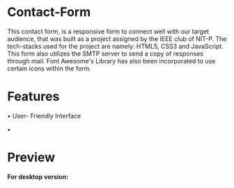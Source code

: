 # Contact-Form
This contact form, is a responsive form to connect well with our target audience, that was built as a project assigned by the IEEE club of NIT-P. The tech-stacks used for the project are namely: HTML5, CSS3 and JavaScript. This form also utilizes the SMTP server to send a copy of responses through mail. Font Awesome's Library has also been incorporated to use certain icons within the form.
# Features
•	User- Friendly Interface

•	
# Preview
**For desktop version:**
